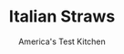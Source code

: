 ---
layout: ../../layouts/MarkdownPostLayout.astro
title: Italian Straws
author: America's Test Kitchen
pubDate: 2023-03-15
description: "Fancy gourmet shops sell cheese straws for top dollar. But you can make something even better at a fraction of the cost-and in just 20 minutes."
image_url: https://res.cloudinary.com/hksqkdlah/image/upload/ar_1:1,c_fill,dpr_2.0,f_auto,fl_lossy.progressive.strip_profile,g_faces:auto,q_auto:low,w_344/33979_sfs-homemade-cheese-straws-22
tags: ["Appetizers","Italian","Breads","Snacks"]
calories: 724
protein: 
carbohydrates: 4
fats: 
fiber: 
ingredients: ["1 sheet, frozen puff pastry (1/2 box), thawed on counter for 10 minutes","1/4 cup, minced sun-dried tomatoes","2 tablespoons, drained minced capers","1 tablespoon, minced fresh basil","2 teaspoons, minced garlic","1/4 teaspoon, table salt","1/4 teaspoon, ground black pepper"]
serves: 14
time: ""
instructions: ["Adjust two oven racks to upper-middle and lower-middle positions and heat oven to 425 degrees. Line 2 baking sheets with parchment paper and set aside. Place puff pastry on sheet of parchment and sprinkle with 1/2 each of remaining ingredients. Place another sheet of parchment over seasonings and, using rolling pin, press them into dough by gently rolling pin back and forth. Without removing parchment, carefully flip dough over, seasoning-side down. Remove top layer of parchment and sprinkle pastry with remaining ingredients. Cover pastry with parchment and continue to roll out, if necessary, to form 10 1/2-inch square.","Remove top sheet of parchment and, using sharp knife or pizza cutter, cut dough into fourteen 3/4-inch-wide strips. Holding each end, gently twist strips of dough in opposite direction and transfer to parchment-lined baking sheets, spacing strips about 1 inch apart.","Bake immediately, until fully puffed and golden brown, about 10 minutes, reversing positions of baking sheets from top to bottom halfway through baking time. Cool on wire rack for 5 minutes before serving."]
nutrition: ["41 mg Potassium","9 mg Phosphorus","3 mg Calcium","3 mg Magnesium","53 mg Sodium","3 g Fat","1 g Monounsaturated","5 µg Folic acid","2 µg Folate (food)","2 µg Vitamin K","2 g Water","4 g Carbs","11 µg Folate equivalent (total)","1 µg Vitamin A","51 kcal Energy","724 calories"]
notes: "Pepperidge Farm Puff Pastry, sold in the supermarket freezer case, works well with this recipe. Thaw the puff pastry on the counter as you preheat the oven and prepare the rest of the ingredients. This recipe requires parchment paper, available next to the plastic wrap in the market. Completely cooled straws can be stored in an air-tight container at room temperature for up to 3 days--but they wont last long."
---